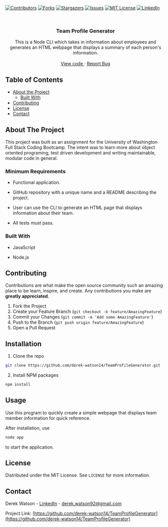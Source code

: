 [![Contributors][contributors-shield]][contributors-url]
[![Forks][forks-shield]][forks-url]
[![Stargazers][stars-shield]][stars-url]
[![Issues][issues-shield]][issues-url]
[![MIT License][license-shield]][license-url]
[![LinkedIn][linkedin-shield]][linkedin-url]

  <br />
  <p align="center">
  <h3 align="center">Team Profile Generator</h3>
  <p align="center">
  This is a Node CLI which takes in information about employees and generates an HTML webpage that displays a summary of each person's information.
  <br />
  <br />
  
  <a href="https://github.com/derek-watson14/TeamProfileGenerator">
    View code
  </a>
  ·
  <a href="https://github.com/derek-watson14/TeamProfileGenerator/issues">
    Report Bug
  </a>
  </p>
  </p>
  
  
  
<!-- TABLE OF CONTENTS -->
## Table of Contents

- [About the Project](#about-the-project)
  - [Built With](#built-with)
- [Contributing](#contributing)
- [License](#license)
- [Contact](#contact)

## About The Project

This project was built as an assignment for the University of Washington Full Stack Coding Bootcamp. The intent was to learn more about object oriented programing, test driven development and writing maintainable, modular code in general.

### Minimum Requirements

- Functional application.

- GitHub repository with a unique name and a README describing the project.

- User can use the CLI to generate an HTML page that displays information about their team.

- All tests must pass.

### Built With

- JavaScript
- Node.js

  <!-- CONTRIBUTING -->

## Contributing

Contributions are what make the open source community such an amazing place to be learn, inspire, and create. Any contributions you make are **greatly appreciated**.

1. Fork the Project
2. Create your Feature Branch (`git checkout -b feature/AmazingFeature`)
3. Commit your Changes (`git commit -m 'Add some AmazingFeature'`)
4. Push to the Branch (`git push origin feature/AmazingFeature`)
5. Open a Pull Request

  <!-- INSTALLATION -->

## Installation

1. Clone the repo

```sh
git clone https://github.com/derek-watson14/TeamProfileGenerator.git
```

2. Install NPM packages

```sh
npm install
```

  <!-- USAGE EXAMPLES -->

## Usage

Use this program to quickly create a simple webpage that displays team member information for quick reference.

After installation, use

```sh
node app
```

to start the application.

  <!-- LICENSE -->

## License

Distributed under the MIT License. See `LICENSE` for more information.

  <!-- CONTACT -->

## Contact

Derek Watson - [LinkedIn][linkedin-url] - derek.watson92@gmail.com

Project Link: [https://github.com/derek-watson14/TeamProfileGenerator](https://github.com/derek-watson14/TeamProfileGenerator)

  <!-- MARKDOWN LINKS & IMAGES -->
  <!-- https://www.markdownguide.org/basic-syntax/#reference-style-links -->

[contributors-shield]: https://img.shields.io/github/contributors/derek-watson14/TeamProfileGenerator.svg?style=flat-square
[contributors-url]: https://github.com/derek-watson14/TeamProfileGenerator/graphs/contributors
[forks-shield]: https://img.shields.io/github/forks/derek-watson14/TeamProfileGenerator.svg?style=flat-square
[forks-url]: https://github.com/derek-watson14/TeamProfileGenerator/network/members
[stars-shield]: https://img.shields.io/github/stars/derek-watson14/TeamProfileGenerator.svg?style=flat-square
[stars-url]: https://github.com/derek-watson14/TeamProfileGenerator/stargazers
[issues-shield]: https://img.shields.io/github/issues/derek-watson14/TeamProfileGenerator.svg?style=flat-square
[issues-url]: https://github.com/derek-watson14/TeamProfileGenerator/issues
[license-shield]: https://img.shields.io/github/license/othneildrew/Best-README-Template.svg?style=flat-square
[license-url]: https://tldrlegal.com/license/mit-license
[linkedin-shield]: https://img.shields.io/badge/-LinkedIn-black.svg?style=flat-square&logo=linkedin&colorB=555
[linkedin-url]: https://linkedin.com/in/watsonderek
[product-screenshot]: images/screenshot.png
